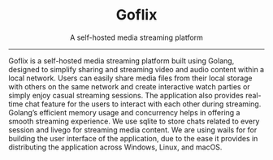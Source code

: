 <div align="center">
  <h1>Goflix</h1>
  <p>A self-hosted media streaming platform</p>
</div>

---
Goflix is a self-hosted media streaming platform built using Golang, designed to simplify sharing and streaming video and audio content within a local network.  Users can easily share media files from their local storage with others on the same network and create interactive watch parties or simply enjoy casual streaming sessions. The application also provides real-time chat feature for the users to interact with each other during streaming. Golang’s efficient memory usage and concurrency helps in offering a smooth streaming experience. We use sqlite to store chats related to every session and  livego for streaming media content. We are using wails for for building the user interface of the application, due to the ease it provides in distributing the application across Windows, Linux, and macOS.
